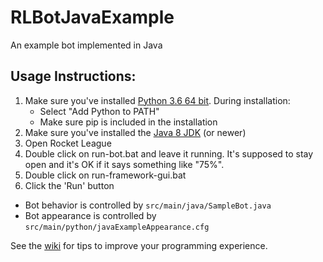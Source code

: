 # RLBotJavaExample
An example bot implemented in Java

## Usage Instructions:

1. Make sure you've installed [Python 3.6 64 bit](https://www.python.org/ftp/python/3.6.5/python-3.6.5-amd64.exe). During installation:
   - Select "Add Python to PATH"
   - Make sure pip is included in the installation
2. Make sure you've installed the [Java 8 JDK](http://www.oracle.com/technetwork/java/javase/downloads/jdk8-downloads-2133151.html) (or newer)
3. Open Rocket League
4. Double click on run-bot.bat and leave it running. It's supposed to stay
open and it's OK if it says something like "75%".
5. Double click on run-framework-gui.bat
6. Click the 'Run' button

- Bot behavior is controlled by `src/main/java/SampleBot.java`
- Bot appearance is controlled by `src/main/python/javaExampleAppearance.cfg`

See the [wiki](https://github.com/RLBot/RLBotJavaExample/wiki)
for tips to improve your programming experience.
